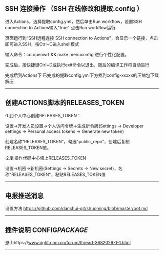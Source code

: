 ## SSH 连接操作 （SSH 在线修改和提取.config ）                                                                      

 进入Actions，选择提取config.yml，然后单击Run workflow，设置SSH connection to Actions输入"true"  点击Run workflow运行

 页面运行到“SSH远程连接 SSH connection to Actions”，会显示一个链接，点击即可进入SSH，按Ctrl+C进入shell模式

 输入命令：cd openwrt && make menuconfig 进行个性化配置。

 完成后，按快捷键Ctrl+D或执行exit命令以退出，随后的编译工作将自动进行
 
 完成后到Actions下 已完成的提取config.yml下方找到config-xxxxx的压缩包下载解压
   
---

## 创建ACTIONS脚本的RELEASES_TOKEN

·1.到个人中心创建RELEASES_TOKEN：

 设置→开发人员设置→个人访问令牌→生成新令牌(Settings → Developer settings → Personal access tokens → Generate new token)

 创建名称"RELEASES_TOKEN"，勾选"public_repo"，创建后复制RELEASES_TOKEN值。

·2.到操作代码中心填上RELEASES_TOKEN

 设置→机密→新机密(Settings → Secrets → New secret)，名称"RELEASES_TOKEN"，粘贴RELEASES_TOKEN值

---

## 电报推送消息

设置方法 https://github.com/danshui-git/shuoming/blob/master/bot.md

---

## 插件说明 CONFIG*PACKAGE*

恩山https://www.right.com.cn/forum/thread-3682029-1-1.html

---

